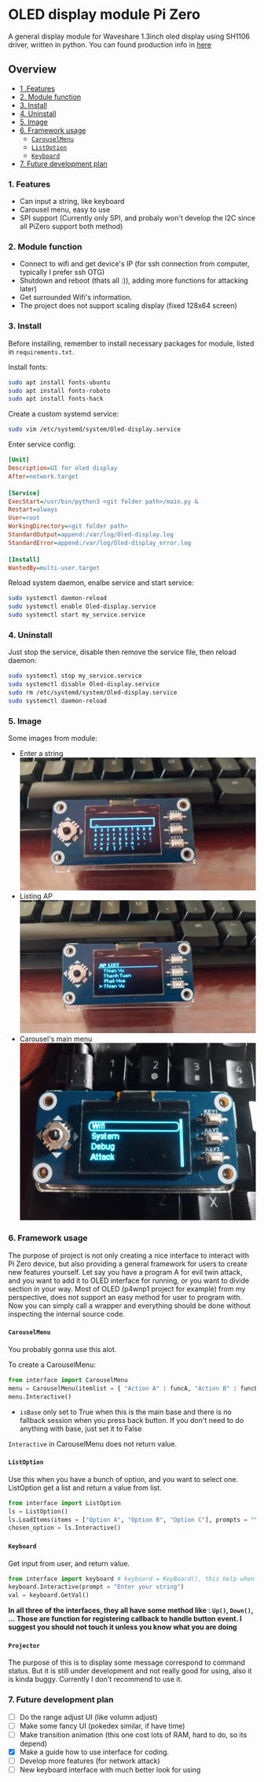 # OLED display module Pi Zero
A general display module for Waveshare 1.3inch oled display using SH1106 driver, written in python.
You can found production info in [here](https://www.waveshare.com/1.3inch-oled-hat.htm)

## Overview
-   [1 .Features](#1-features)
-   [2. Module function](#2-module-function)
-   [3. Install](#3-install)
-   [4. Uninstall](#4-uninstall)
-   [5. Image](#5-image)
-   [6. Framework usage](#6-framework-usage)
    -   [`CarouselMenu`](#carouselmenu)
    -   [`ListOption`](#listoption)
    -   [`Keyboard`](#keyboard)
-   [7. Future development plan](#7-future-development-plan)

### 1. Features
-   Can input a string, like keyboard
-   Carousel menu, easy to use
-   SPI support (Currently only SPI, and probaly won't develop the I2C since all PiZero support both method)
### 2. Module function

-   Connect to wifi and get device's IP (for ssh connection from computer, typically I prefer ssh OTG)
-   Shutdown and reboot (thats all :)), adding more functions for attacking later)
-   Get surrounded Wifi's information.
-   The project does not support scaling display (fixed 128x64 screen)

### 3. Install
Before installing, remember to install necessary packages for module, listed in ``requirements.txt``.

Install fonts:
```bash
sudo apt install fonts-ubuntu
sudo apt install fonts-roboto
sudo apt install fonts-hack
```


Create a custom systemd service:
```bash
sudo vim /etc/systemd/system/Oled-display.service
```

Enter service config:
```ini
[Unit]
Description=UI for oled display
After=network.target

[Service]
ExecStart=/usr/bin/python3 <git folder path>/main.py &
Restart=always
User=root
WorkingDirectory=<git folder path>
StandardOutput=append:/var/log/Oled-display.log
StandardError=append:/var/log/Oled-display_error.log

[Install]
WantedBy=multi-user.target
```

Reload system daemon, enalbe service and start service:
```bash
sudo systemctl daemon-reload
sudo systemctl enable Oled-display.service
sudo systemctl start my_service.service
```

### 4. Uninstall
Just stop the service, disable then remove the service file, then reload daemon:
```bash
sudo systemctl stop my_service.service
sudo systemctl disable Oled-display.service
sudo rm /etc/systemd/system/Oled-display.service
sudo systemctl daemon-reload
```

### 5. Image 
Some images from module:
-   Enter a string
![input_from_keyboard](./image/neokeyboard.jpg)
-   Listing AP
![ap_listing](./image/APlist.jpg)
-   Carousel's main menu 
![carousel_menu](./image/img3.jpg)


### 6. Framework usage
The purpose of project is not only creating a nice interface to interact with Pi Zero device, but also providing a general framework for users to create new features yourself. Let say you have a program A for evil twin attack, and you want to add it to OLED interface for running, or you want to divide section in your way. Most of OLED (p4wnp1 project for example) from my perspective, does not support an easy method for user to program with. Now you can simply call a wrapper and everything should be done without inspecting the internal source code.
#### `CarouselMenu`
You probably gonna use this alot.

To create a CarouselMenu:
```python
from interface import CarouselMenu
menu = CarouselMenu(itemlist = { "Action A" : funcA, "Action B" : funcB ...}, isBase)
menu.Interactive()
``` 
-   `isBase` only set to True when this is the main base and there is no fallback session when you press back button. If you don't need to do anything with base, just set it to False

``Interactive`` in CarouselMenu does not return value.

#### `ListOption`
Use this when you have a bunch of option, and you want to select one. ListOption get a list and return a value from list.
```python
from interface import ListOption
ls = ListOption()
ls.LoadItems(items = ["Option A", "Option B", "Option C"], prompts = "Your options ?")
chosen_option = ls.Interactive()
```

#### `Keyboard`
Get input from user, and return value.

```python
from interface import keyboard # keyboard = KeyBoard(), this help when I implement new keyboard
keyboard.Interactive(prompt = "Enter your string")
val = keyboard.GetVal()
```

**In all three of the interfaces, they all have some method like : `Up()`, `Down()`, ... Those are function for registering callback to handle button event. I suggest you should not touch it unless you know what you are doing**


#### `Projector`
The purpose of this is to display some message correspond to command status. But it is still under development and not really good for using, also it is kinda buggy. Currently I don't recommend to use it.

### 7. Future development plan
-   [ ] Do the range adjust UI (like volumn adjust)
-   [ ] Make some fancy UI (pokedex similar, if have time)
-   [ ] Make transition animation (this one cost lots of RAM, hard to do, so its depend)
-   [x] Make a guide how to use interface for coding.
-   [ ] Develop more features (for network attack)
-   [ ] New keyboard interface with much better look for using